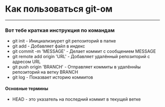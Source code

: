 # Как пользоваться git-ом
---
### Вот тебе краткая инструкция по командам
* git init - Инициализиурет git репозиторий в папке
* git add <file> - Добавляет файл в индекс
* git commit -m 'MESSAGE' - Делает коммит с сообщением MESSAGE
* git remote add origin 'URL' - Добавляет удалённый репозиторий с адресом URL
* git push origin 'BRANCH' - Отправляет коммиты в удалённйы репозиторий на ветку BRANCH
* git log - Показвает историю коммитов

#### Основные термины
* HEAD - это указатель на последний коммит в текущей ветке
